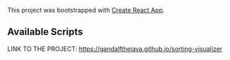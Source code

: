 This project was bootstrapped with [Create React App](https://github.com/facebook/create-react-app).

## Available Scripts

LINK TO THE PROJECT: https://gandalfthejava.github.io/sorting-visualizer
